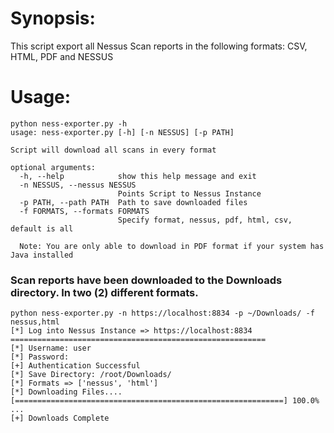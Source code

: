 # Synopsis:

This script export all Nessus Scan reports in the following formats: CSV, HTML, PDF and NESSUS

# Usage:

```
python ness-exporter.py -h
usage: ness-exporter.py [-h] [-n NESSUS] [-p PATH]

Script will download all scans in every format

optional arguments:
  -h, --help            show this help message and exit
  -n NESSUS, --nessus NESSUS
                        Points Script to Nessus Instance
  -p PATH, --path PATH  Path to save downloaded files
  -f FORMATS, --formats FORMATS
                        Specify format, nessus, pdf, html, csv, default is all

  Note: You are only able to download in PDF format if your system has Java installed
```
### Scan reports have been downloaded to the Downloads directory. In two (2) different formats.

```
python ness-exporter.py -n https://localhost:8834 -p ~/Downloads/ -f nessus,html
[*] Log into Nessus Instance => https://localhost:8834
=========================================================
[*] Username: user
[*] Password: 
[+] Authentication Successful
[*] Save Directory: /root/Downloads/
[*] Formats => ['nessus', 'html']
[*] Downloading Files....
[============================================================] 100.0% ...
[+] Downloads Complete

```






